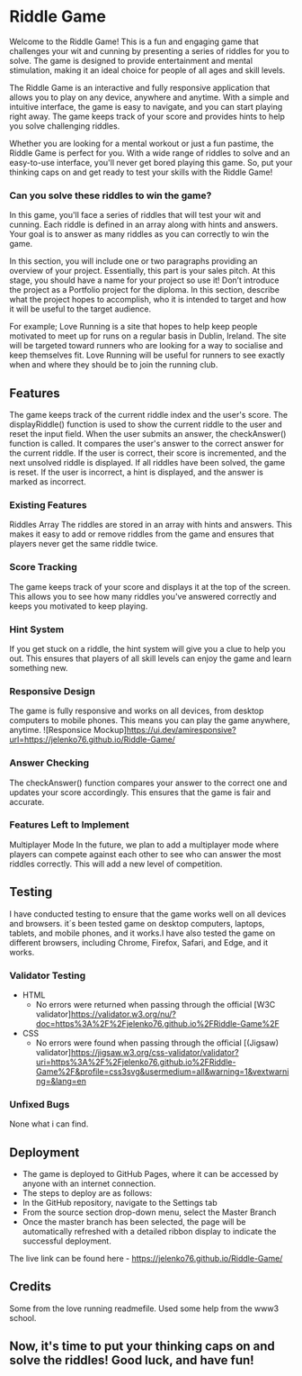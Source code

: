 # Riddle Game

 Welcome to the Riddle Game! This is a fun and engaging game that challenges your wit and cunning by presenting a series of riddles for you to solve. The game is designed to provide entertainment and mental stimulation, making it an ideal choice for people of all ages and skill levels.

The Riddle Game is an interactive and fully responsive application that allows you to play on any device, anywhere and anytime. With a simple and intuitive interface, the game is easy to navigate, and you can start playing right away. The game keeps track of your score and provides hints to help you solve challenging riddles.

Whether you are looking for a mental workout or just a fun pastime, the Riddle Game is perfect for you. With a wide range of riddles to solve and an easy-to-use interface, you'll never get bored playing this game. So, put your thinking caps on and get ready to test your skills with the Riddle Game!



### Can you solve these riddles to win the game?
In this game, you'll face a series of riddles that will test your wit and cunning. Each riddle is defined in an array along with hints and answers. Your goal is to answer as many riddles as you can correctly to win the game.


In this section, you will include one or two paragraphs providing an overview of your project. Essentially, this part is your sales pitch. At this stage, you should have a name for your project so use it! Don’t introduce the project as a Portfolio project for the diploma. In this section, describe what the project hopes to accomplish, who it is intended to target and how it will be useful to the target audience. 

For example; Love Running is a site that hopes to help keep people motivated to meet up for runs on a regular basis in Dublin, Ireland. The site will be targeted toward runners who are looking for a way to socialise and keep themselves fit. Love Running will be useful for runners to see exactly when and where they should be to join the running club. 


## Features 
The game keeps track of the current riddle index and the user's score. The displayRiddle() function is used to show the current riddle to the user and reset the input field.
When the user submits an answer, the checkAnswer() function is called. It compares the user's answer to the correct answer for the current riddle. If the user is correct, their score is incremented, and the next unsolved riddle is displayed. If all riddles have been solved, the game is reset. If the user is incorrect, a hint is displayed, and the answer is marked as incorrect.


### Existing Features
Riddles Array
The riddles are stored in an array with hints and answers. This makes it easy to add or remove riddles from the game and ensures that players never get the same riddle twice.

### Score Tracking
The game keeps track of your score and displays it at the top of the screen. This allows you to see how many riddles you've answered correctly and keeps you motivated to keep playing.

### Hint System
If you get stuck on a riddle, the hint system will give you a clue to help you out. This ensures that players of all skill levels can enjoy the game and learn something new.

### Responsive Design
The game is fully responsive and works on all devices, from desktop computers to mobile phones. This means you can play the game anywhere, anytime.
![Responsice Mockup]https://ui.dev/amiresponsive?url=https://jelenko76.github.io/Riddle-Game/

### Answer Checking
The checkAnswer() function compares your answer to the correct one and updates your score accordingly. This ensures that the game is fair and accurate.
 
### Features Left to Implement
Multiplayer Mode
In the future, we plan to add a multiplayer mode where players can compete against each other to see who can answer the most riddles correctly. This will add a new level of competition.

## Testing 
I have conducted testing to ensure that the game works well on all devices and browsers. it´s been tested game on desktop computers, laptops, tablets, and mobile phones, and it works.I have also tested the game on different browsers, including Chrome, Firefox, Safari, and Edge, and it works.

### Validator Testing 

- HTML
  - No errors were returned when passing through the official [W3C validator]https://validator.w3.org/nu/?doc=https%3A%2F%2Fjelenko76.github.io%2FRiddle-Game%2F
- CSS
  - No errors were found when passing through the official [(Jigsaw) validator]https://jigsaw.w3.org/css-validator/validator?uri=https%3A%2F%2Fjelenko76.github.io%2FRiddle-Game%2F&profile=css3svg&usermedium=all&warning=1&vextwarning=&lang=en

### Unfixed Bugs

None what i can find. 

## Deployment

  - The game is deployed to GitHub Pages, where it can be accessed by anyone with an internet connection. 
  - The steps to deploy are as follows: 
  - In the GitHub repository, navigate to the Settings tab 
  - From the source section drop-down menu, select the Master Branch
  - Once the master branch has been selected, the page will be automatically refreshed with a detailed ribbon display to indicate the successful deployment.
 

The live link can be found here - https://jelenko76.github.io/Riddle-Game/


## Credits 

Some from the love running readmefile.
Used some help from the www3 school.

## Now, it's time to put your thinking caps on and solve the riddles! Good luck, and have fun!




